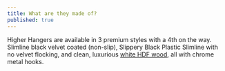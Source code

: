 ```yaml
---
title: What are they made of?
published: true
---
```


Higher Hangers are available in 3 premium styles with a 4th on the way. Slimline black velvet coated (non-slip), Slippery Black Plastic Slimline with no velvet flocking, and clean, luxurious <a href="faq.html#faq-5" class="page-scroll">white HDF wood</a>, all with chrome metal hooks.